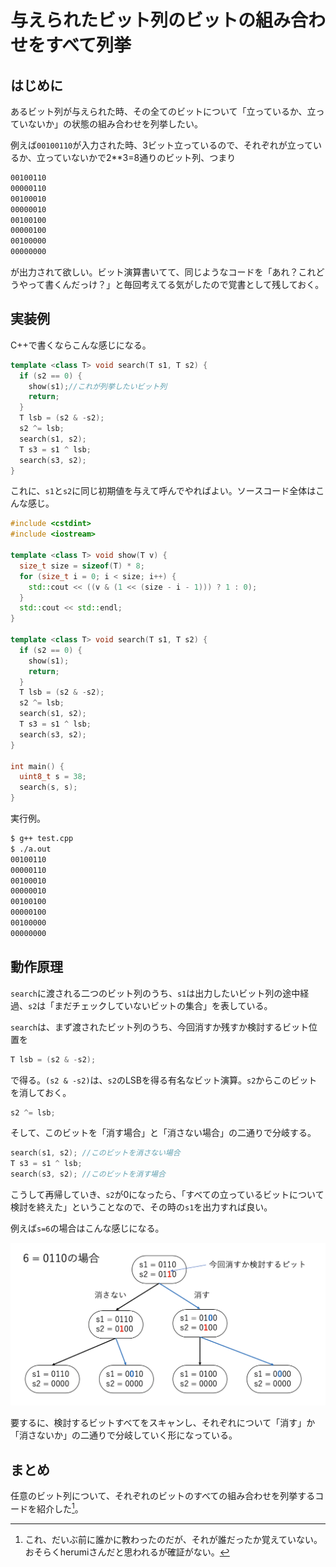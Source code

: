 # 与えられたビット列のビットの組み合わせをすべて列挙

## はじめに

あるビット列が与えられた時、その全てのビットについて「立っているか、立っていないか」の状態の組み合わせを列挙したい。

例えば`00100110`が入力された時、3ビット立っているので、それぞれが立っているか、立っていないかで2**3=8通りのビット列、つまり

```sh
00100110
00000110
00100010
00000010
00100100
00000100
00100000
00000000
```

が出力されて欲しい。ビット演算書いてて、同じようなコードを「あれ？これどうやって書くんだっけ？」と毎回考えてる気がしたので覚書として残しておく。

## 実装例

C++で書くならこんな感じになる。

```c++
template <class T> void search(T s1, T s2) {
  if (s2 == 0) {
    show(s1);//これが列挙したいビット列
    return;
  }
  T lsb = (s2 & -s2);
  s2 ^= lsb;
  search(s1, s2);
  T s3 = s1 ^ lsb;
  search(s3, s2);
}
```

これに、`s1`と`s2`に同じ初期値を与えて呼んでやればよい。ソースコード全体はこんな感じ。

```cpp
#include <cstdint>
#include <iostream>

template <class T> void show(T v) {
  size_t size = sizeof(T) * 8;
  for (size_t i = 0; i < size; i++) {
    std::cout << ((v & (1 << (size - i - 1))) ? 1 : 0);
  }
  std::cout << std::endl;
}

template <class T> void search(T s1, T s2) {
  if (s2 == 0) {
    show(s1);
    return;
  }
  T lsb = (s2 & -s2);
  s2 ^= lsb;
  search(s1, s2);
  T s3 = s1 ^ lsb;
  search(s3, s2);
}

int main() {
  uint8_t s = 38;
  search(s, s);
}
```

実行例。

```sh
$ g++ test.cpp
$ ./a.out
00100110
00000110
00100010
00000010
00100100
00000100
00100000
00000000
```

## 動作原理

`search`に渡される二つのビット列のうち、`s1`は出力したいビット列の途中経過、`s2`は「まだチェックしていないビットの集合」を表している。

`search`は、まず渡されたビット列のうち、今回消すか残すか検討するビット位置を

```c++
T lsb = (s2 & -s2);
```

で得る。`(s2 & -s2)`は、`s2`のLSBを得る有名なビット演算。`s2`からこのビットを消しておく。

```c++
s2 ^= lsb;
```

そして、このビットを「消す場合」と「消さない場合」の二通りで分岐する。


```c++
search(s1, s2); //このビットを消さない場合
T s3 = s1 ^ lsb;
search(s3, s2); //このビットを消す場合
```

こうして再帰していき、`s2`が0になったら、「すべての立っているビットについて検討を終えた」ということなので、その時の`s1`を出力すれば良い。

例えば`s=6`の場合はこんな感じになる。

![image0.png](image0.png)

要するに、検討するビットすべてをスキャンし、それぞれについて「消す」か「消さないか」の二通りで分岐していく形になっている。

## まとめ

任意のビット列について、それぞれのビットのすべての組み合わせを列挙するコードを紹介した[^1]。

[^1]: これ、だいぶ前に誰かに教わったのだが、それが誰だったか覚えていない。おそらくherumiさんだと思われるが確証がない。
